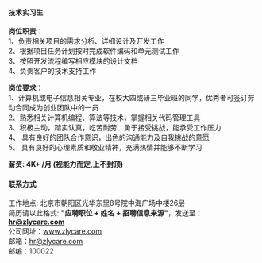 #### 技术实习生

**岗位职责：**     
1、负责相关项目的需求分析、详细设计及开发工作     
2、根据项目任务计划按时完成软件编码和单元测试工作    
3、按照开发流程编写相应模块的设计文档    
4、负责客户的技术支持工作   

**岗位要求：**   
1、计算机或电子信息相关专业，在校大四或研三毕业班的同学，优秀者可签订劳动合同成为创业团队中的一员    
2、熟悉相关计算机编程、算法等技术，掌握相关代码管理工具    
3、积极主动，踏实认真，吃苦耐劳、勇于接受挑战，能承受工作压力   
4、 具有良好的团队合作意识，出色的沟通能力及自我挑战的意愿    
5、 具有良好的心理素质和敬业精神，充满热情并能够不断学习    

**薪资:  4K+ /月 (视能力而定,上不封顶)**  

#### 联系方式
工作地点: 北京市朝阳区光华东里8号院中海广场中楼26层      
简历请以此格式: **"应聘职位 + 姓名 + 招聘信息来源"**，发送至：**hr@zlycare.com**    
公司网址：www.zlycare.com    
邮箱：hr@zlycare.com    
邮编：100022   

